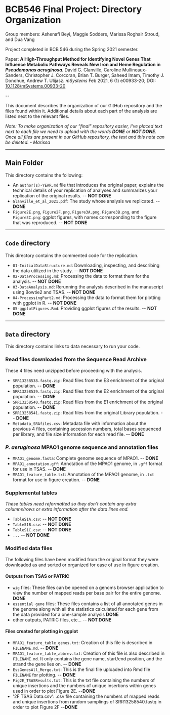 # BCB546 Final Project: Directory Organization

Group members: Ashenafi Beyi, Maggie Sodders, Marissa Roghair Stroud, and Dua Vang

Project completed in BCB 546 during the Spring 2021 semester. 

Paper: **A High-Throughput Method for Identifying Novel Genes That Influence Metabolic Pathways Reveals New Iron and Heme Regulation in _Pseudomonas aeruginosa_**. David G. Glanville, Caroline Mullineaux-Sanders, Christopher J. Corcoran, Brian T. Burger, Saheed Imam, Timothy J. Donohue, Andrew T. Ulijasz. *mSystems* Feb 2021, 6 (1) e00933-20; DOI: [10.1128/mSystems.00933-20](https://msystems.asm.org/content/6/1/e00933-20)

--

This document describes the organization of our GitHub repository and the files found within it. Additional details about each part of the analysis are listed next to the relevant files. 


_Note: To make organization of our "final" repository easier, I've placed text next to each file we need to upload with the words **DONE** or **NOT DONE**. Once all files are present in our GitHub repository, the text and this note can be deleted. - Marissa_

---



## Main Folder

This directory contains the following:

* An `author(s)-YEAR.md` file that introduces the original paper, explains the technical details of your replication of analyses and summarizes your replication of the original results. -- **NOT DONE**
* `Glanville_et_al_2021.pdf`: The study whose analysis we replicated. -- **DONE**
* `Figure2E.png`, `Figure2F.png`, `Figure3A.png`, `Figure3B.png`, and `Figure3C.png`: ggplot figures, with names corresponding to the figure that was reproduced. -- **NOT DONE**

---
## `Code` directory 
This directory contains the commented code for the replication.

* `01-InitialDataStructure.md`: Downloading, inspecting, and describing the data utilized in the study. -- **NOT DONE**
* `02-DataProcessing.md`: Processing the data to format them for the analysis. -- **NOT DONE**
* `03-DataAnalysis.md`: Rerunning the analysis described in the manuscript using Bowtie2 and TSAS. -- **NOT DONE**
* `04-ProcessingPart2.md`: Processing the data to format them for plotting with ggplot in R. -- **NOT DONE**
* `05-ggplotFigures.Rmd`: Providing ggplot figures of the results. -- **NOT DONE**


---
## `Data` directory 
This directory contains links to data necessary to run your code.

### Read files downloaded from the Sequence Read Archive 

These 4 files need unzipped before proceeding with the analysis.

* `SRR13258538.fastq.zip`: Read files from the E3 enrichment of the original population. -- **DONE**
* `SRR13258539.fastq.zip`: Read files from the E2 enrichment of the original population. -- **DONE**
* `SRR13258540.fastq.zip`: Read files from the E1 enrichment of the original population. -- **DONE**
* `SRR13258541.fastq.zip`: Read files from the original Library population. -- **DONE**
* `Metadata_SRAfiles.csv`: Metadata file with information about the previous 4 files, containing accession numbers, total bases sequenced per library, and file size information for each read file. -- **DONE**

### *P. aeruginosa* MPAO1 genome sequence and annotation files

* `MPAO1_genome.fasta`: Complete genome sequence of MPAO1. -- **DONE**
* `MPAO1_annotation.gff`: Annotation of the MPAO1 genome, in `.gff` format for use in TSAS. -- **DONE**
* `MPAO1_feature_table.txt`: Annotation of the MPAO1 genome, in `.txt` format for use in figure creation. -- **DONE**

### Supplemental tables 

_These tables need reformatted so they don't contain any extra columns/rows or extra information after the data lines end._

* `TableS1A.csv`: -- **NOT DONE**
* `TableS1B.csv`: -- **NOT DONE**
* `TableS1C.csv`: -- **NOT DONE**
* `...` -- **NOT DONE**


### Modified data files

The following files have been modified from the original format they were downloaded as and sorted or organized for ease of use in figure creation. 

#### Outputs from TSAS or PATRIC 

* `wig` files: These files can be opened on a genoms browser application to view the number of mapped reads per base pair for the entire genome. **DONE**
* `essential gene` files: These files contains a list of all annotated genes in the genome along with all the statistics calculated for each gene from the data provided for a one-sample analysis **DONE**
* other outputs, PATRIC files, etc... -- **NOT DONE**

#### Files created for plotting in ggplot

* `MPAO1_feature_table_genes.txt`: Creation of this file is described in `FILENAME.md`.  -- **DONE**
* `MPAO1_feature_table_abbrev.txt`: Creation of this file is also described in `FILENAME.md`. It only contains the gene name, start/end position, and the strand the gene lies on.  -- **DONE**
* `EssGenesAll_Merge.txt`: This is the final file uploaded into Rmd file `FILENAME` for plotting. -- **DONE**
* `Fig2E_TSASResults.txt`: This is the txt file containing the numbers of unique insertions and the numbers of unique insertions within genes used in order to plot Figure 2E. --**DONE**
* '2F TSAS Data.csv': .csv file containing the numbers of mapped reads and unique insertions from random samplings of SRR13258540.fastq in order to plot Figure 2F --**DONE**
